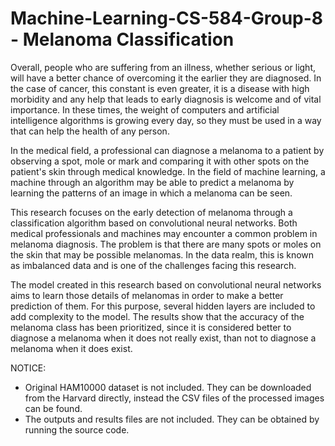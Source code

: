 # Machine-Learning-CS-584-Group-8 - Melanoma Classification

Overall, people who are suffering from an illness, whether serious or light, will have a better chance of overcoming it the earlier they are diagnosed. In the case of cancer, this constant is even greater, it is a disease with high morbidity and any help that leads to early diagnosis is welcome and of vital importance. In these times, the weight of computers and artificial intelligence algorithms is growing every day, so they must be used in a way that can help the health of any person.

In the medical field, a professional can diagnose a melanoma to a patient by observing a spot, mole or mark and comparing it with other spots on the patient's skin through medical knowledge. In the field of machine learning, a machine through an algorithm may be able to predict a melanoma by learning the patterns of an image in which a melanoma can be seen.

This research focuses on the early detection of melanoma through a classification algorithm based on convolutional neural networks. Both medical professionals and machines may encounter a common problem in melanoma diagnosis. The problem is that there are many spots or moles on the skin that may be possible melanomas. In the data realm, this is known as imbalanced data and is one of the challenges facing this research.

The model created in this research based on convolutional neural networks aims to learn those details of melanomas in order to make a better prediction of them. For this purpose, several hidden layers are included to add complexity to the model. The results show that the accuracy of the melanoma class has been prioritized, since it is considered better to diagnose a melanoma when it does not really exist, than not to diagnose a melanoma when it does exist.

NOTICE:
- Original HAM10000 dataset is not included. They can be downloaded from the Harvard directly, instead the CSV files of the processed images can be found.
- The outputs and results files are not included. They can be obtained by running the source code.

